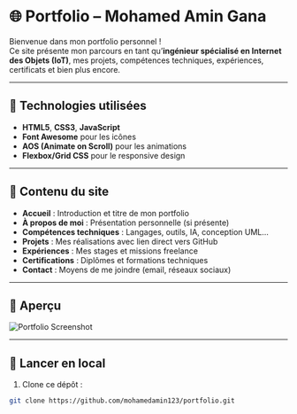 # 🌐 Portfolio – Mohamed Amin Gana

Bienvenue dans mon portfolio personnel !  
Ce site présente mon parcours en tant qu’**ingénieur spécialisé en Internet des Objets (IoT)**, mes projets, compétences techniques, expériences, certificats et bien plus encore.

---

## 🔧 Technologies utilisées

- **HTML5**, **CSS3**, **JavaScript**
- **Font Awesome** pour les icônes
- **AOS (Animate on Scroll)** pour les animations
- **Flexbox/Grid CSS** pour le responsive design

---

## 📂 Contenu du site

- **Accueil** : Introduction et titre de mon portfolio
- **À propos de moi** : Présentation personnelle (si présente)
- **Compétences techniques** : Langages, outils, IA, conception UML...
- **Projets** : Mes réalisations avec lien direct vers GitHub
- **Expériences** : Mes stages et missions freelance
- **Certifications** : Diplômes et formations techniques
- **Contact** : Moyens de me joindre (email, réseaux sociaux)

---

## 📸 Aperçu

![Portfolio Screenshot](preview.png)

---

## 🚀 Lancer en local

1. Clone ce dépôt :

```bash
git clone https://github.com/mohamedamin123/portfolio.git
